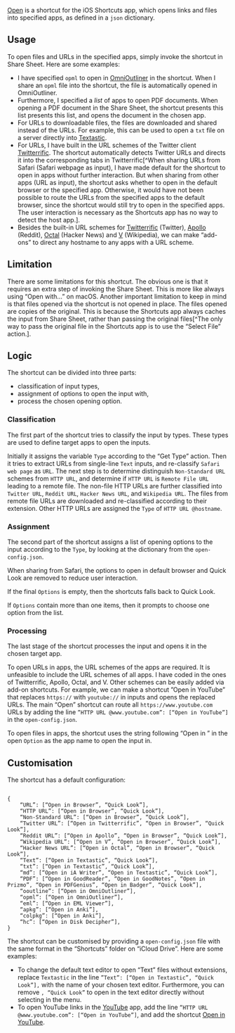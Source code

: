 [Open](https://www.icloud.com/shortcuts/e64ccce28c4143f1b803097e8e183d7c) is a shortcut for the iOS Shortcuts app, which opens links and files into specified apps, as defined in a `json` dictionary.

## Usage
To open files and URLs in the specified apps, simply invoke the shortcut in Share Sheet. Here are some examples:
- I have specified `opml` to open in [OmniOutliner](https://apps.apple.com/gb/app/omnioutliner-3-enterprise/id1484581472) in the shortcut. When I share an `opml` file into the shortcut, the file is automatically opened in OmniOutliner. 
- Furthermore, I specified a *list* of apps to open PDF documents. When opening a PDF document in the Share Sheet, the shortcut presents this list presents this list, and opens the document in the chosen app. 
- For URLs to downloadable files, the files are downloaded and shared instead of the URLs. For example, this can be used to open a `txt` file on a server directly into [Textastic](https://apps.apple.com/gb/app/textastic-code-editor-9/id1049254261).
- For URLs, I have built in the URL schemes of the Twitter client [Twitterrific](https://apps.apple.com/gb/app/twitterrific-tweet-your-way/id580311103). The shortcut automatically detects Twitter URLs and directs it into the corresponding tabs in Twitterrific[^When sharing URLs from Safari (Safari webpage as input), I have made default for the shortcut to open in apps without further interaction. But when sharing from other apps (URL as input), the shortcut asks whether to open in the default browser or the specified app. Otherwise, it would have not been possible to route the URLs from the specified apps to the default browser, since the shortcut would still try to open in the specified apps. The user interaction is necessary as the Shortcuts app has no way to detect the host app.].
- Besides the built-in URL schemes for [Twitterrific](https://apps.apple.com/gb/app/twitterrific-tweet-your-way/id580311103) (Twitter), [Apollo](https://apps.apple.com/gb/app/apollo-for-reddit/id979274575) (Reddit), [Octal](https://apps.apple.com/gb/app/octal-for-hacker-news/id1308885491) (Hacker News) and [V](https://apps.apple.com/gb/app/v-for-wikipedia/id993435362) (Wikipedia), we can make “add-ons” to direct any hostname to any apps with a URL scheme.

## Limitation
There are some limitations for this shortcut. The obvious one is that it requires an extra step of invoking the Share Sheet. This is more like always using “Open with…” on macOS. Another important limitation to keep in mind is that files opened via the shortcut is not opened in place. The files opened are copies of the original. This is because the Shortcuts app always caches the input from Share Sheet, rather than passing the original files[^The only way to pass the original file in the Shortcuts app is to use the “Select File” action.].

## Logic
The shortcut can be divided into three parts:
- classification of input types,
- assignment of options to open the input with,
- process the chosen opening option.
### Classification
The first part of the shortcut tries to classify the input by types. These types are used to define target apps to open the inputs. 

Initially it assigns the variable `Type` according to the “Get Type” action. Then it tries to extract URLs from single-line `Text` inputs, and re-classify `Safari web page` as `URL`. The next step is to determine distinguish `Non-Standard URL` schemes from `HTTP URL`, and determine if `HTTP URL` is `Remote File URL` leading to a remote file. The non-file HTTP URLs are further classified into `Twitter URL`, `Reddit URL`, `Hacker News URL`, and `Wikipedia URL`. The files from remote file URLs are downloaded and re-classified according to their extension. Other HTTP URLs are assigned the `Type` of `HTTP URL @hostname`.

### Assignment
The second part of the shortcut assigns a list of opening options to the input according to the `Type`, by looking at the dictionary from the `open-config.json`. 

When sharing from Safari, the options to open in default browser and Quick Look are removed to reduce user interaction.

If the final `Options` is empty, then the shortcuts falls back to Quick Look.

If `Options` contain more than one items, then it prompts to choose one option from the list. 

### Processing
The last stage of the shortcut processes the input and opens it in the chosen target app. 

To open URLs in apps, the URL schemes of the apps are required. It is unfeasible to include the URL schemes of all apps. I have coded in the ones of Twitterrific, Apollo, Octal, and V. Other schemes can be easily added via add-on shortcuts. For example, we can make a shortcut ”Open in YouTube” that replaces `https://` with `youtube://` in inputs and opens the replaced URLs. The main “Open” shortcut can route all `https://www.youtube.com` URLs by adding the line `”HTTP URL @www.youtube.com”: [“Open in YouTube”]` in the `open-config.json`.

To open files in apps, the shortcut uses the string following “Open in ” in the open `Option` as the app name to open the input in.
## Customisation
The shortcut has a default configuration:
<pre><code>
{
	“URL”: [“Open in Browser”, “Quick Look”],
	“HTTP URL”: [“Open in Browser”, “Quick Look”],
	“Non-Standard URL”: [“Open in Browser”, “Quick Look”],
	“Twitter URL”: [“Open in Twitterrific”, “Open in Browser”, “Quick Look”],
	“Reddit URL”: [“Open in Apollo”, “Open in Browser”, “Quick Look”],
	“Wikipedia URL”: [“Open in V”, “Open in Browser”, “Quick Look”],
	“Hacker News URL”: [“Open in Octal”, “Open in Browser”, “Quick Look”],
	“Text”: [“Open in Textastic”, “Quick Look”],
	“txt”: [“Open in Textastic”, “Quick Look”],
	“md”: [“Open in iA Writer”, “Open in Textastic”, “Quick Look”],
	“PDF”: [“Open in GoodReader”, “Open in GoodNotes”, “Open in Prizmo”, “Open in PDFGenius”, “Open in Badger”, “Quick Look”],
	“ooutline”: [“Open in OmniOutliner”],
	“opml”: [“Open in OmniOutliner”],
	“eml”: [“Open in EML Viewer”],
	“apkg”: [“Open in Anki”],
	“colpkg”: [“Open in Anki”],
	“hc”: [“Open in Disk Decipher”],
}
</code></pre>

The shortcut can be customised by providing a `open-config.json` file with the same format in the “Shortcuts” folder on “iCloud Drive”. Here are some examples:
- To change the default text editor to open “Text” files without extensions, replace `Textastic` in the line `”Text”: [“Open in Textastic”, “Quick Look”],` with the name of your chosen text editor. Furthermore, you can remove `, “Quick Look”` to open in the text editor directly without selecting in the menu.
- To open YouTube links in the [YouTube](https://apps.apple.com/gb/app/youtube-watch-listen-stream/id544007664) app, add the line `”HTTP URL @www.youtube.com”: [“Open in YouTube”]`, and add the shortcut [Open in YouTube](https://www.icloud.com/shortcuts/7ae11ed886174a8a928f50f22e50e8c3).